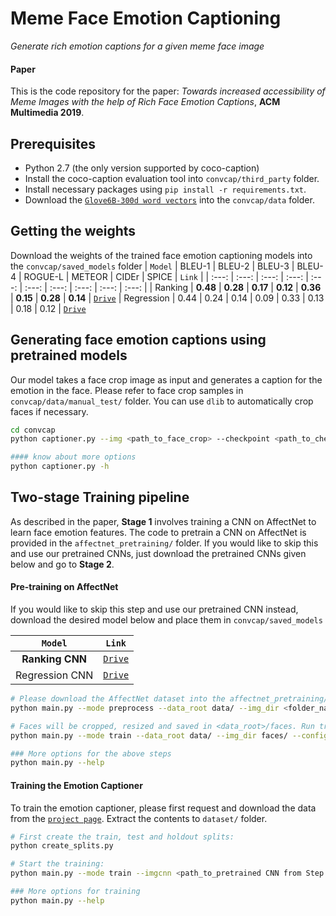 Meme Face Emotion Captioning
===================
*Generate rich emotion captions for a given meme face image*

#### Paper
This is the code repository for the paper: *Towards increased accessibility of Meme Images with the help of Rich Face Emotion Captions*, **ACM Multimedia 2019**.

Prerequisites
-------------
- Python 2.7 (the only version supported by coco-caption)
- Install the coco-caption evaluation tool into `convcap/third_party` folder.
- Install necessary packages using `pip install -r requirements.txt`.
- Download the [`Glove6B-300d word vectors`](http://nlp.stanford.edu/data/glove.6B.zip) into the `convcap/data` folder.

Getting the weights
----------
Download the weights of the trained face emotion captioning models into the `convcap/saved_models` folder
| `Model` | BLEU-1 | BLEU-2 | BLEU-3 | BLEU-4 | ROGUE-L | METEOR | CIDEr | SPICE | `Link` |
| :---: | :---: | :---: | :---: | :---: | :---: | :---: | :---: | :---: | :---: |
| Ranking |  **0.48**  |  **0.28**  |  **0.17**  |  **0.12**  |  **0.36**  |  **0.15**  |  **0.28**  |  **0.14**  | [`Drive`](https://drive.google.com/open?id=1sLooGw56h-N5chZKDVRAnWLL4fYI77JP)
| Regression  | 0.44 | 0.24 | 0.14 | 0.09 | 0.33 | 0.13 | 0.18 | 0.12 | [`Drive`](https://drive.google.com/file/d/1xqiRvZiyj672TQrEZ1-fBqnJThcOx2Nv/view?usp=sharing)

Generating face emotion captions using pretrained models
-------
Our model takes a face crop image as input and generates a caption for the emotion in the face. Please refer to face crop samples in `convcap/data/manual_test/` folder. You can use `dlib` to automatically crop faces if necessary. 
```bash
cd convcap
python captioner.py --img <path_to_face_crop> --checkpoint <path_to_checkpoint>

#### know about more options
python captioner.py -h
```

Two-stage Training pipeline
-------
As described in the paper, **Stage 1** involves training a CNN on AffectNet to learn face emotion features. The code to pretrain a CNN on AffectNet is provided in the `affectnet_pretraining/` folder. If you would like to skip this and use our pretrained CNNs, just download the pretrained CNNs given below and go to **Stage 2**. 

#### Pre-training on AffectNet
If you would like to skip this step and use our pretrained CNN instead, download the desired model below and place them in `convcap/saved_models`

| `Model` | `Link` |
| :-------: | :------: |
| **Ranking CNN** | [`Drive`](https://drive.google.com/open?id=1KTFpeq27m1XXW2sWzdKdwzwq3zck__cm)
| Regression CNN | [`Drive`](https://drive.google.com/open?id=1TFO8-INXk_mnENMjwRs5mPlsRxZjuBeB)

```bash
# Please download the AffectNet dataset into the affectnet_pretraining/data folder. And then extract and store faces:
python main.py --mode preprocess --data_root data/ --img_dir <folder_name containing images> 

# Faces will be cropped, resized and saved in <data_root>/faces. Run training:
python main.py --mode train --data_root data/ --img_dir faces/ --config <regression | ranking>

### More options for the above steps
python main.py --help
```
#### Training the Emotion Captioner
To train the emotion captioner, please first request and download the data from the [`project page`](). Extract the contents to `dataset/` folder. 

```bash
# First create the train, test and holdout splits:
python create_splits.py

# Start the training:
python main.py --mode train --imgcnn <path_to_pretrained CNN from Step 1> 

### More options for training
python main.py --help
```
